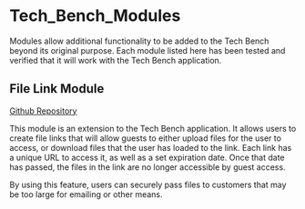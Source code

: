 # Tech_Bench_Modules

Modules allow additional functionality to be added to the Tech Bench beyond its original purpose.  Each module listed here has been tested and verified that it will work with the Tech Bench application.

## File Link Module

[Github Repository](https://github.com/butcherman/FileLinkModule)

This module is an extension to the Tech Bench application. It allows users to create file links that will allow guests to either upload files for the user to access, or download files that the user has loaded to the link. Each link has a unique URL to access it, as well as a set expiration date. Once that date has passed, the files in the link are no longer accessible by guest access.

By using this feature, users can securely pass files to customers that may be too large for emailing or other means.

